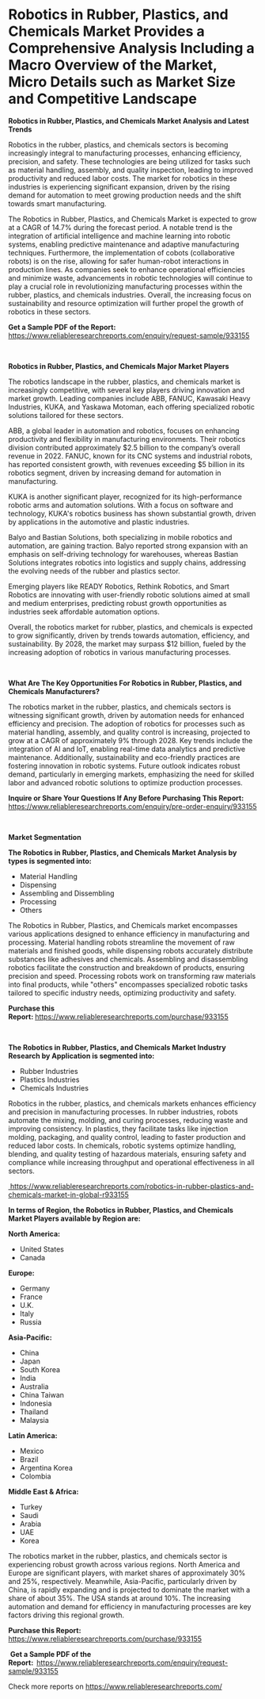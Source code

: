 <p><h1>Robotics in Rubber, Plastics, and Chemicals Market Provides a Comprehensive Analysis Including a Macro Overview of the Market, Micro Details such as Market Size and Competitive Landscape</h1></p><p><strong>Robotics in Rubber, Plastics, and Chemicals Market Analysis and Latest Trends</strong></p>
<p><p>Robotics in the rubber, plastics, and chemicals sectors is becoming increasingly integral to manufacturing processes, enhancing efficiency, precision, and safety. These technologies are being utilized for tasks such as material handling, assembly, and quality inspection, leading to improved productivity and reduced labor costs. The market for robotics in these industries is experiencing significant expansion, driven by the rising demand for automation to meet growing production needs and the shift towards smart manufacturing.</p><p>The Robotics in Rubber, Plastics, and Chemicals Market is expected to grow at a CAGR of 14.7% during the forecast period. A notable trend is the integration of artificial intelligence and machine learning into robotic systems, enabling predictive maintenance and adaptive manufacturing techniques. Furthermore, the implementation of cobots (collaborative robots) is on the rise, allowing for safer human-robot interactions in production lines. As companies seek to enhance operational efficiencies and minimize waste, advancements in robotic technologies will continue to play a crucial role in revolutionizing manufacturing processes within the rubber, plastics, and chemicals industries. Overall, the increasing focus on sustainability and resource optimization will further propel the growth of robotics in these sectors.</p></p>
<p><strong>Get a Sample PDF of the Report:&nbsp;</strong> <a href="https://www.reliableresearchreports.com/enquiry/request-sample/933155?utm_campaign=3517&utm_medium=2&utm_source=Github&utm_content=ia&utm_term=24032025&utm_id=robotics-in-rubber-plastics-and-chemicals">https://www.reliableresearchreports.com/enquiry/request-sample/933155</a></p>
<p>&nbsp;</p>
<p><strong>Robotics in Rubber, Plastics, and Chemicals Major Market Players</strong></p>
<p><p>The robotics landscape in the rubber, plastics, and chemicals market is increasingly competitive, with several key players driving innovation and market growth. Leading companies include ABB, FANUC, Kawasaki Heavy Industries, KUKA, and Yaskawa Motoman, each offering specialized robotic solutions tailored for these sectors. </p><p>ABB, a global leader in automation and robotics, focuses on enhancing productivity and flexibility in manufacturing environments. Their robotics division contributed approximately $2.5 billion to the company’s overall revenue in 2022. FANUC, known for its CNC systems and industrial robots, has reported consistent growth, with revenues exceeding $5 billion in its robotics segment, driven by increasing demand for automation in manufacturing.</p><p>KUKA is another significant player, recognized for its high-performance robotic arms and automation solutions. With a focus on software and technology, KUKA's robotics business has shown substantial growth, driven by applications in the automotive and plastic industries.</p><p>Balyo and Bastian Solutions, both specializing in mobile robotics and automation, are gaining traction. Balyo reported strong expansion with an emphasis on self-driving technology for warehouses, whereas Bastian Solutions integrates robotics into logistics and supply chains, addressing the evolving needs of the rubber and plastics sector.</p><p>Emerging players like READY Robotics, Rethink Robotics, and Smart Robotics are innovating with user-friendly robotic solutions aimed at small and medium enterprises, predicting robust growth opportunities as industries seek affordable automation options. </p><p>Overall, the robotics market for rubber, plastics, and chemicals is expected to grow significantly, driven by trends towards automation, efficiency, and sustainability. By 2028, the market may surpass $12 billion, fueled by the increasing adoption of robotics in various manufacturing processes.</p></p>
<p>&nbsp;</p>
<p><strong>What Are The Key Opportunities For Robotics in Rubber, Plastics, and Chemicals Manufacturers?</strong></p>
<p><p>The robotics market in the rubber, plastics, and chemicals sectors is witnessing significant growth, driven by automation needs for enhanced efficiency and precision. The adoption of robotics for processes such as material handling, assembly, and quality control is increasing, projected to grow at a CAGR of approximately 9% through 2028. Key trends include the integration of AI and IoT, enabling real-time data analytics and predictive maintenance. Additionally, sustainability and eco-friendly practices are fostering innovation in robotic systems. Future outlook indicates robust demand, particularly in emerging markets, emphasizing the need for skilled labor and advanced robotic solutions to optimize production processes.</p></p>
<p><strong>Inquire or Share Your Questions If Any Before Purchasing This Report:</strong> <a href="https://www.reliableresearchreports.com/enquiry/pre-order-enquiry/933155?utm_campaign=3517&utm_medium=2&utm_source=Github&utm_content=ia&utm_term=24032025&utm_id=robotics-in-rubber-plastics-and-chemicals">https://www.reliableresearchreports.com/enquiry/pre-order-enquiry/933155</a></p>
<p>&nbsp;</p>
<p><strong>Market Segmentation</strong></p>
<p><strong>The Robotics in Rubber, Plastics, and Chemicals Market Analysis by types is segmented into:</strong></p>
<p><ul><li>Material Handling</li><li>Dispensing</li><li>Assembling and Dissembling</li><li>Processing</li><li>Others</li></ul></p>
<p><p>The Robotics in Rubber, Plastics, and Chemicals market encompasses various applications designed to enhance efficiency in manufacturing and processing. Material handling robots streamline the movement of raw materials and finished goods, while dispensing robots accurately distribute substances like adhesives and chemicals. Assembling and disassembling robotics facilitate the construction and breakdown of products, ensuring precision and speed. Processing robots work on transforming raw materials into final products, while "others" encompasses specialized robotic tasks tailored to specific industry needs, optimizing productivity and safety.</p></p>
<p><strong>Purchase this Report:&nbsp;</strong><a href="https://www.reliableresearchreports.com/purchase/933155?utm_campaign=3517&utm_medium=2&utm_source=Github&utm_content=ia&utm_term=24032025&utm_id=robotics-in-rubber-plastics-and-chemicals">https://www.reliableresearchreports.com/purchase/933155</a></p>
<p>&nbsp;</p>
<p><strong>The Robotics in Rubber, Plastics, and Chemicals Market Industry Research by Application is segmented into:</strong></p>
<p><ul><li>Rubber Industries</li><li>Plastics Industries</li><li>Chemicals Industries</li></ul></p>
<p><p>Robotics in the rubber, plastics, and chemicals markets enhances efficiency and precision in manufacturing processes. In rubber industries, robots automate the mixing, molding, and curing processes, reducing waste and improving consistency. In plastics, they facilitate tasks like injection molding, packaging, and quality control, leading to faster production and reduced labor costs. In chemicals, robotic systems optimize handling, blending, and quality testing of hazardous materials, ensuring safety and compliance while increasing throughput and operational effectiveness in all sectors.</p></p>
<p><a href="https://www.reliableresearchreports.com/robotics-in-rubber-plastics-and-chemicals-market-in-global-r933155?utm_campaign=3517&utm_medium=2&utm_source=Github&utm_content=ia&utm_term=24032025&utm_id=robotics-in-rubber-plastics-and-chemicals">&nbsp;https://www.reliableresearchreports.com/robotics-in-rubber-plastics-and-chemicals-market-in-global-r933155</a></p>
<p><strong>In terms of Region, the Robotics in Rubber, Plastics, and Chemicals Market Players available by Region are:</strong></p>
<p>
    <p> <strong> North America: </strong>
        <ul>
            <li>United States</li>
            <li>Canada</li>
        </ul>
        </p> 
    <p> <strong> Europe: </strong>
        <ul>
            <li>Germany</li>
            <li>France</li>
            <li>U.K.</li>
            <li>Italy</li>
            <li>Russia</li>
        </ul>
        </p> 
    <p> <strong> Asia-Pacific: </strong>
        <ul>
            <li>China</li>
            <li>Japan</li>
            <li>South Korea</li>
            <li>India</li>
            <li>Australia</li>
            <li>China Taiwan</li>
            <li>Indonesia</li>
            <li>Thailand</li>
            <li>Malaysia</li>
        </ul>
        </p> 
    <p> <strong> Latin America: </strong>
        <ul>
            <li>Mexico</li>
            <li>Brazil</li>
            <li>Argentina Korea</li>
            <li>Colombia</li>
        </ul>
        </p> 
    <p> <strong> Middle East & Africa: </strong>
        <ul>
            <li>Turkey</li>
            <li>Saudi</li>
            <li>Arabia</li>
            <li>UAE</li>
            <li>Korea</li>
        </ul>
    </p>
    </p>
<p><p>The robotics market in the rubber, plastics, and chemicals sector is experiencing robust growth across various regions. North America and Europe are significant players, with market shares of approximately 30% and 25%, respectively. Meanwhile, Asia-Pacific, particularly driven by China, is rapidly expanding and is projected to dominate the market with a share of about 35%. The USA stands at around 10%. The increasing automation and demand for efficiency in manufacturing processes are key factors driving this regional growth.</p></p>
<p><strong>Purchase this Report: </strong><a href="https://www.reliableresearchreports.com/purchase/933155?utm_campaign=3517&utm_medium=2&utm_source=Github&utm_content=ia&utm_term=24032025&utm_id=robotics-in-rubber-plastics-and-chemicals">https://www.reliableresearchreports.com/purchase/933155</a></p>
<p>&nbsp;<strong>Get a Sample PDF of the Report:&nbsp;&nbsp;</strong><a href="https://www.reliableresearchreports.com/enquiry/request-sample/933155?utm_campaign=3517&utm_medium=2&utm_source=Github&utm_content=ia&utm_term=24032025&utm_id=robotics-in-rubber-plastics-and-chemicals">https://www.reliableresearchreports.com/enquiry/request-sample/933155</a></p>
<p><strong></strong></p>
<p>Check more reports on <a href="https://www.reliableresearchreports.com/?utm_campaign=3517&utm_medium=2&utm_source=Github&utm_content=ia&utm_term=24032025&utm_id=robotics-in-rubber-plastics-and-chemicals">https://www.reliableresearchreports.com/</a></p>